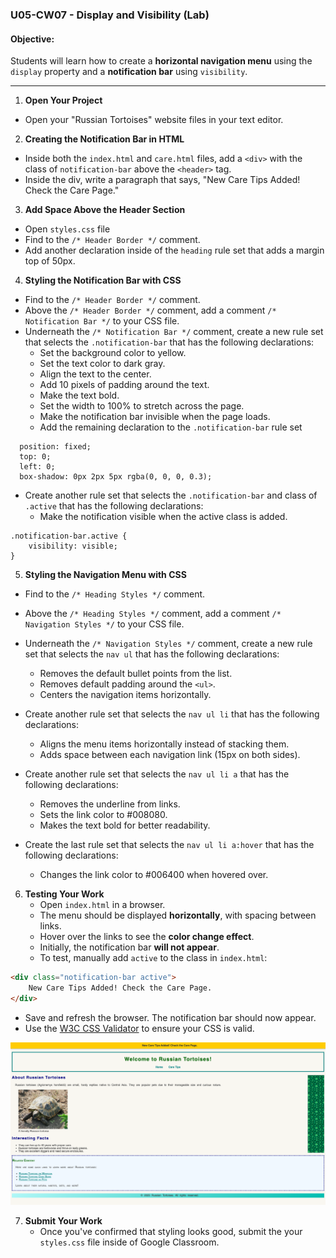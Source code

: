 ### U05-CW07 - Display and Visibility (Lab)

#### **Objective:**  
Students will learn how to create a **horizontal navigation menu** using the `display` property and a **notification bar** using `visibility`.  

---

1. **Open Your Project**
- Open your "Russian Tortoises" website files in your text editor.

2. **Creating the Notification Bar in HTML**
- Inside both the `index.html` and `care.html` files, add a `<div>` with the class of `notification-bar` above the `<header>` tag.
- Inside the div, write a paragraph that says, "New Care Tips Added! Check the Care Page."

3. **Add Space Above the Header Section**
- Open `styles.css` file
- Find to the `/* Header Border */` comment.
- Add another declaration inside of the `heading` rule set that adds a margin  top of 50px.

4. **Styling the Notification Bar with CSS**
- Find to the `/* Header Border */` comment.
- Above the `/* Header Border */` comment, add a comment `/* Notification Bar */` to your CSS file.
- Underneath the `/* Notification Bar */` comment, create a new rule set that selects the `.notification-bar` that has the following declarations:
  - Set the background color to yellow.
  - Set the text color to dark gray.
  - Align the text to the center.
  - Add 10 pixels of padding around the text.
  - Make the text bold.
  - Set the width to 100% to stretch across the page.
  - Make the notification bar invisible when the page loads.
  - Add the remaining declaration to the `.notification-bar` rule set

```
  position: fixed;
  top: 0;
  left: 0;
  box-shadow: 0px 2px 5px rgba(0, 0, 0, 0.3);
```
- Create another rule set that selects the `.notification-bar` and class of `.active` that has the following declarations:
    - Make the notification visible when the active class is added.

```
.notification-bar.active {
    visibility: visible;
}
```

5. **Styling the Navigation Menu with CSS**
- Find to the `/* Heading Styles */` comment.
- Above the `/* Heading Styles */` comment, add a comment `/* Navigation Styles */` to your CSS file.
- Underneath the `/* Navigation Styles */` comment, create a new rule set that selects the `nav ul` that has the following declarations:
    - Removes the default bullet points from the list.
    - Removes default padding around the `<ul>`.
    - Centers the navigation items horizontally.

- Create another rule set that selects the `nav ul li` that has the following declarations:
    - Aligns the menu items horizontally instead of stacking them.
    - Adds space between each navigation link (15px on both sides).

- Create another rule set that selects the `nav ul li a` that has the following declarations:
    - Removes the underline from links.
    - Sets the link color to #008080.
    - Makes the text bold for better readability.
 
- Create the last rule set that selects the `nav ul li a:hover` that has the following declarations:
    - Changes the link color to #006400 when hovered over.


6. **Testing Your Work**
   - Open `index.html` in a browser.  
   - The menu should be displayed **horizontally**, with spacing between links.  
   - Hover over the links to see the **color change effect**.  
   - Initially, the notification bar **will not appear**.  
   - To test, manually add `active` to the class in `index.html`:

```html
<div class="notification-bar active">
    New Care Tips Added! Check the Care Page.
</div>
```
   - Save and refresh the browser. The notification bar should now appear.
   - Use the [W3C CSS Validator](https://jigsaw.w3.org/css-validator/) to ensure your CSS is valid.

![completed assignment](u05cw07-complete.png)

7. **Submit Your Work**
   - Once you've confirmed that styling looks good, submit the your `styles.css` file inside of Google Classroom.
